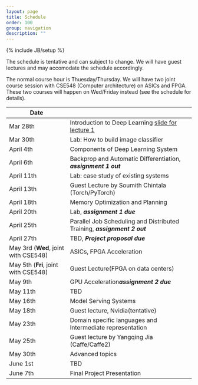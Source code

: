 ```yaml
---
layout: page
title: Schedule
order: 100
group: navigation
description: ""
---
```

{% include JB/setup %}

The schedule is tentative and can subject to change.
We will have guest lectures and may accomodate the schedule accordingly.

The normal course hour is Thuesday/Thursday. We will have two joint course session
with CSE548 (Computer architecture) on ASICs and FPGA. These two courses will
happen on Wed/Friday instead (see the schedule for details).

| Date                     |                                                       |
|--------------------------| ------------------------------------------------------|
| Mar 28th                 |   Introduction to Deep Learning [slide for lecture 1](pdf/lecture1.pdf) |
| Mar 30th                 |   Lab: How to build image classifier                  |
| April 4th                |   Components of  Deep Learning System                 |
| April 6th                |   Backprop and Automatic Differentiation, ***assignment 1 out*** |
| April 11th               |   Lab: case study of existing systems                 |
| April 13th               |   Guest Lecture by Soumith Chintala (Torch/PyTorch)   |
| April 18th               |   Memory Optimization and Planning                    |
| April 20th               |   Lab, ***assignment 1 due***                    |
| April 25th               |   Parallel Job Scheduling  and Distributed Training, ***assignment 2 out***   |
| April 27th               |   TBD,  ***Project proposal due***    |
| May 3rd (**Wed**, joint with CSE548) |   ASICs, FPGA Acceleration               |
| May 5th (**Fri**, joint with CSE548) |   Guest Lecture(FPGA on data centers)     |
| May 9th                  |   GPU Acceleration***assignment 2 due***            |
| May 11th                 |   TBD  |
| May 16th                 |   Model Serving Systems                                     |
| May 18th                 |   Guest lecture, Nvidia(tentative)                          |
| May 23th                 |   Domain specific languages and Intermediate representation |
| May 25th                 |   Guest lecture by Yangqing Jia (Caffe/Caffe2)              |
| May 30th                 |   Advanced topics                                           |
| June 1st                 |   TBD                                                       |
| June 7th                 |   Final Project Presentation                                |
